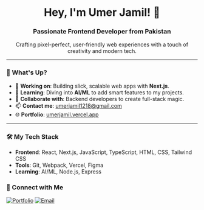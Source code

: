 <h1 align="center">Hey, I'm Umer Jamil! 👋</h1>

<h3 align="center">Passionate Frontend Developer from Pakistan</h3>

<p align="center">
  Crafting pixel-perfect, user-friendly web experiences with a touch of creativity and modern tech.
</p>

---

### 🌟 What's Up?
- 🔭 **Working on**: Building slick, scalable web apps with **Next.js**.
- 🌱 **Learning**: Diving into **AI/ML** to add smart features to my projects.
- 👯 **Collaborate with**: Backend developers to create full-stack magic.
- 📫 **Contact me**: <a href="mailto:umerjamil1218@gmail.com">umerjamil1218@gmail.com</a>
- 🌐 **Portfolio**: <a href="https://umer-jamil-project-showing-portfolio.vercel.app/">umerjamil.vercel.app</a>

---

### 🛠️ My Tech Stack
- **Frontend**: React, Next.js, JavaScript, TypeScript, HTML, CSS, Tailwind CSS
- **Tools**: Git, Webpack, Vercel, Figma
- **Learning**: AI/ML, Node.js, Express


### 🤝 Connect with Me
<p align="">
  <a href="https://umer-jamil-project-showing-portfolio.vercel.app/"><img src="https://img.shields.io/badge/Portfolio-1DA1F2?logo=vercel&logoColor=white&style=flat-square" alt="Portfolio" /></a>
  <a href="mailto:umerjamil1218@gmail.com"><img src="https://img.shields.io/badge/Email-D14836?logo=gmail&logoColor=white&style=flat-square" alt="Email" /></a>
</p>

